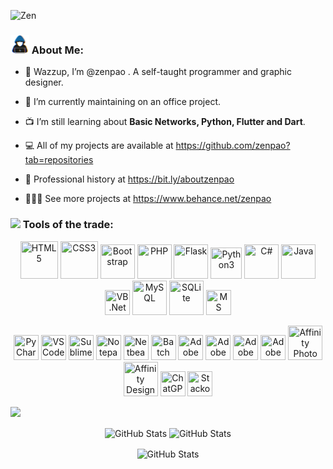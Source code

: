 <!---
zenpao/zenpao is a ✨ special ✨ repository because its `README.md` (this file) appears on your GitHub profile.
You can click the Preview link to take a look at your changes.
--->

<p align="left"> <img src="https://komarev.com/ghpvc/?username=zenpao&label=Profile%20views&color=0e75b6&style=flat" alt="Zen" /></p>

<h3 align="left"><img src="https://github.com/0xAbdulKhalid/0xAbdulKhalid/raw/main/assets/mdImages/about_me.gif" width="30"> About Me:</h3>

- 🫡 Wazzup, I’m @zenpao . A self-taught programmer and graphic designer.

- 🚧 I’m currently maintaining on an office project.

- 📺 I’m still learning about **Basic Networks, Python, Flutter and Dart**.

- 💻 All of my projects are available at https://github.com/zenpao?tab=repositories

- 💼 Professional history at https://bit.ly/aboutzenpao

- 👨🏻‍🎨 See more projects at https://www.behance.net/zenpao

<h3 align="left"><img src="https://media2.giphy.com/media/QssGEmpkyEOhBCb7e1/giphy.gif?cid=ecf05e47a0n3gi1bfqntqmob8g9aid1oyj2wr3ds3mg700bl&rid=giphy.gif" width="25"> Tools of the trade:</h3>
<p align="center"> 
    <img src="https://github.com/yurijserrano/Github-Profile-Readme-Logos/blob/master/others/html.svg" title="HTML5" width="60" height="60"/></a>
    <img src="https://github.com/yurijserrano/Github-Profile-Readme-Logos/blob/master/others/css.svg" title="CSS3" width="60" height="60"/></a>
    <img src="https://github.com/yurijserrano/Github-Profile-Readme-Logos/blob/master/frameworks/boostrap.svg" title="Bootstrap" width="55" height="55"/></a>
    <img src="https://github.com/yurijserrano/Github-Profile-Readme-Logos/blob/master/programming%20languages/php.png" title="PHP" width="55" height="55"/></a>
    <img src="https://github.com/yurijserrano/Github-Profile-Readme-Logos/blob/master/frameworks/flask.svg" title="Flask" width="55" height="55"/></a>
    <img src="https://github.com/yurijserrano/Github-Profile-Readme-Logos/blob/master/programming%20languages/python.svg" title="Python3" width="50" height="50"/></a>
    <img src="https://github.com/yurijserrano/Github-Profile-Readme-Logos/blob/master/programming%20languages/c%23.svg" title="C#" width="55" height="55"/></a>
    <img src="https://github.com/yurijserrano/Github-Profile-Readme-Logos/blob/master/programming%20languages/java.svg" title="Java" width="55" height="55"/></a>
    <img src="https://github.com/dotnet/docs/blob/cb475ed45f881e9462e34764480d3b0ebce85e91/docs/images/hub/vb.svg" title="VB.Net" width="40" height="40"/></a>
    <img src="https://github.com/yurijserrano/Github-Profile-Readme-Logos/blob/master/databases/mysql.svg" title="MySQL" width="55" height="55"/></a>
    <img src="https://cdn.cdnlogo.com/logos/s/9/sqlite.svg" title="SQLite" width="55" height="55"/></a>
    <img src="https://cdn.cdnlogo.com/logos/m/84/microsoft-access.svg" title="MS Access" width="40" height="40"/></a>
</p>

<p align="center">
    <img src="https://github.com/yurijserrano/Github-Profile-Readme-Logos/blob/master/ides/pycharm.svg" title="PyCharm" width="40" height="40"/></a>
    <img src="https://github.com/yurijserrano/Github-Profile-Readme-Logos/blob/master/text%20editors/vscode.svg" title="VS Code" width="40" height="40"/></a>
    <img src="https://github.com/yurijserrano/Github-Profile-Readme-Logos/blob/master/text%20editors/sublime.svg" title="Sublime Text 3" width="40" height="40"/></a>
    <img src="https://github.com/yurijserrano/Github-Profile-Readme-Logos/blob/master/text%20editors/notepad%2B%2B.png" title="Notepad++" width="40" height="40"/></a>
    <img src="https://cdn.cdnlogo.com/logos/n/72/netbeans.svg" title="Netbeans" width="40" height="40"/></a>
    <img src="https://cdn.cdnlogo.com/logos/t/12/terminal.svg" title="Batch Terminal" width="40" height="40"/></a>
    <img src="https://github.com/yurijserrano/Github-Profile-Readme-Logos/blob/master/tools/after-effects.png" title="Adobe After Effects" width="40" height="40"/></a>
    <img src="https://cdn.cdnlogo.com/logos/a/64/adobe-premiere-pro-cc.svg" title="Adobe Premiere" width="40" height="40"/></a>
    <img src="https://github.com/yurijserrano/Github-Profile-Readme-Logos/blob/master/tools/photoshop.png" title="Adobe Photoshop" width="40" height="40"/></a>
    <img src="https://upload.wikimedia.org/wikipedia/commons/f/fb/Adobe_Illustrator_CC_icon.svg" title="Adobe Illustrator" width="40" height="40"/></a>
    <img src="https://cdn.cdnlogo.com/logos/a/98/affinity-photo.svg" title="Affinity Photo" width="55" height="55"/></a>
    <img src="https://cdn.cdnlogo.com/logos/a/21/affinity-designer.svg" title="Affinity Designer" width="55" height="55"/></a>
    <img src="https://cdn.cdnlogo.com/logos/c/38/ChatGPT.svg" title="ChatGPT" width="40" height="40"/></a>
    <img src="https://cdn.cdnlogo.com/logos/s/63/stack-overflow.svg" title="Stackoverflow" width="40" height="40"/></a>
</p>
 
<img src="https://user-images.githubusercontent.com/73097560/115834477-dbab4500-a447-11eb-908a-139a6edaec5c.gif">

<p align="center">
<img align="center" width="420" src="https://github-readme-stats.vercel.app/api?username=zenpao&show_icons=true&locale=en&theme=tokyonight" alt="GitHub Stats" /> 
<img align="center" width="420" src="https://github-readme-streak-stats.herokuapp.com/?user=zenpao&&theme=tokyonight" alt="GitHub Stats" />
</p>

<p align="center"><img align="center" src="https://github-readme-stats.vercel.app/api/top-langs?username=zenpao&show_icons=true&theme=dark&locale=en&layout=compact" alt="GitHub Stats" /></p>
